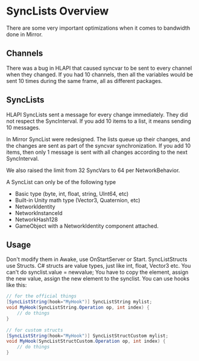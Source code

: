 # SyncLists Overview

There are some very important optimizations when it comes to bandwidth done in Mirror.

## Channels

There was a bug in HLAPI that caused syncvar to be sent to every channel when they changed. If you had 10 channels, then all the variables would be sent 10 times during the same frame, all as different packages.

## SyncLists

HLAPI SyncLists sent a message for every change immediately. They did not respect the SyncInterval. If you add 10 items to a list, it means sending 10 messages.

In Mirror SyncList were redesigned. The lists queue up their changes, and the changes are sent as part of the syncvar synchronization. If you add 10 items, then only 1 message is sent with all changes according to the next SyncInterval.

We also raised the limit from 32 SyncVars to 64 per NetworkBehavior.

A SyncList can only be of the following type

-   Basic type (byte, int, float, string, UInt64, etc)
-   Built-in Unity math type (Vector3, Quaternion, etc)
-   NetworkIdentity
-   NetworkInstanceId
-   NetworkHash128
-   GameObject with a NetworkIdentity component attached.

## Usage

Don't modify them in Awake, use OnStartServer or Start. SyncListStructs use Structs. C\# structs are value types, just like int, float, Vector3 etc. You can't do synclist.value = newvalue; You have to copy the element, assign the new value, assign the new element to the synclist. You can use hooks like this:

```cs
// for the official things
[SyncListString(hook="MyHook")] SyncListString mylist;
void MyHook(SyncListString.Operation op, int index) {
    // do things
}
     
// for custom structs
[SyncListString(hook="MyHook")] SyncListStructCustom mylist;
void MyHook(SyncListStructCustom.Operation op, int index) {
    // do things
}
```
